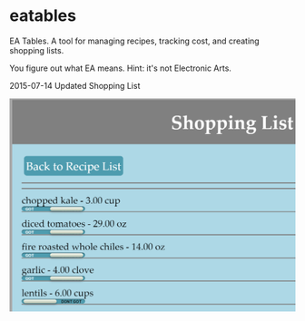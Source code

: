 # eatables

EA Tables. A tool for managing recipes, tracking cost, and creating shopping lists.

You figure out what EA means. Hint: it's not Electronic Arts.


2015-07-14
Updated Shopping List

![Shopping List](https://raw.githubusercontent.com/modle/eatables/master/menu/static/menu/img/screenshots/shopping_list_2015-07-14.png)
